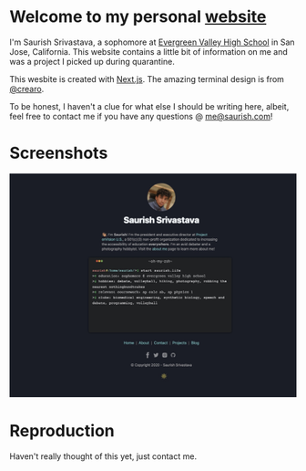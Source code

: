 # Welcome to my personal [website](https://saurish.com)

I'm Saurish Srivastava, a sophomore at [Evergreen Valley High School](https://evhs.schoolloop.com/ "Evergreen Valley High School") in San Jose, California. This website contains a little bit of information on me and was a project I picked up during quarantine.

This wesbite is created with [Next.js](https://nextjs.org/). The amazing terminal design is from [@crearo](https://github.com/crearo).

To be honest, I haven't a clue for what else I should be writing here, albeit, feel free to contact me if you have any questions @ [me@saurish.com](mailto:me@saurish.com)!

# Screenshots

![Home Page](/screenshots/home.jpg?raw=true "Home Page")

# Reproduction

Haven't really thought of this yet, just contact me. 
